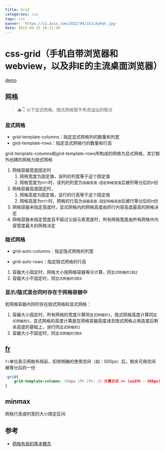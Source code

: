 ```yaml
---
title: Grid
categories: css
tags: css
banner: 'https://s1.ax1x.com/2022/04/15/L8yHat.jpg'
date: 2022-04-15 16:11:20
---
```



# css-grid（手机自带浏览器和webview，以及非IE的主流桌面浏览器）

[demo](https://replit.com/@hq229075284/grid#index.html)

## 网格

> ⚠👇 以下显式网格、隐式网格暂不考虑溢出的情况

### 显式网格

+ grid-template-columns：指定显式网格列的数量和列宽
+ gird-template-rows：指定显式网格行的数量和行高

grid-template-columns和gird-template-rows所构成的网格为显式网格，其它额外创建的网格为隐式网格

1. 网格容器宽度固定时
   1. 网格宽度为固定值，该列的列宽等于这个固定值
   2. 网格宽度为n`fr`时，该列的列宽为`容器宽度-固定网格宽度`后被列等分后的n份
2. 网格容器高度固定时，
   1. 网格高度为固定值，该行的行高等于这个固定值
   2. 网格高度为n`fr`时，网格的行高为`容器高度-固定网格高度`后被行等分后的n份
3. 网格容器未指定高度时，显式网格内的网格高度由同行内容高度最高的网格决定
4. 网格容器未指定宽度且不超过父级元素宽度时，所有网格宽度由所有网格中内容宽度最大的网格决定

### 隐式网格

+ grid-auto-columns：指定隐式网格的列宽

+ grid-auto-rows：指定隐式网格的行高

1. 容器大小固定时，网格大小按网格容器等分计算，同`显式网格的1和2`
2. 容器大小不固定时，同`显式网格的3和4`

### 显示/隐式混合同时存在于网格容器中

若网格容器内同时存在隐式网格和显式网格：

1. 容器大小固定时，所有网格的宽度计算同`显式网格的1`，隐式网格高度计算同`显式网格的3`，显式网格的高度计算是在网格容器高度减去隐式网格占用高度后剩余高度的基础上，进行同`显式网格的2`
2. 容器大小不固定时，同`显式网格的3和4`

## [fr](https://developer.mozilla.org/zh-CN/docs/Web/CSS/CSS_Grid_Layout/Basic_Concepts_of_Grid_Layout#fr_%E5%8D%95%E4%BD%8D)

`fr`单位表示网格布局前，扣除明确的使用空间（如：500px）后，剩余可用空间被等分后的一份

```css
.grid{
    grid-template-columns: 500px 1fr 2fr; // 计算方式 => (width - 500px)/(1fr + 2fr)
}
```

## minmax

网格行高或列宽的大小限定区间

## 参考

+ [网格布局的基本概念](https://developer.mozilla.org/zh-CN/docs/Web/CSS/CSS_Grid_Layout/Basic_Concepts_of_Grid_Layout)